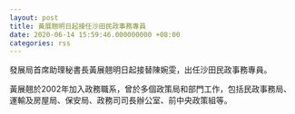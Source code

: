 ```yaml
---
layout: post
title: 黃展翹明日起接任沙田民政事務專員
date: 2020-06-14 15:59:46.000000000 +08:00
categories: rss
---
```


發展局首席助理秘書長黃展翹明日起接替陳婉雯，出任沙田民政事務專員。 　

黃展翹於2002年加入政務職系，曾於多個政策局和部門工作，包括民政事務局、運輸及房屋局、保安局、政務司司長辦公室、前中央政策組等。
